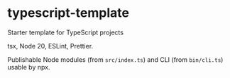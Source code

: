 # typescript-template

Starter template for TypeScript projects

tsx, Node 20, ESLint, Prettier.

Publishable Node modules (from `src/index.ts`) and CLI (from `bin/cli.ts`) usable by npx.
